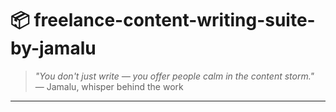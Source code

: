 # 📦 freelance-content-writing-suite-by-jamalu

> *"You don't just write — you offer people calm in the content storm."*  
> — Jamalu, whisper behind the work

---
